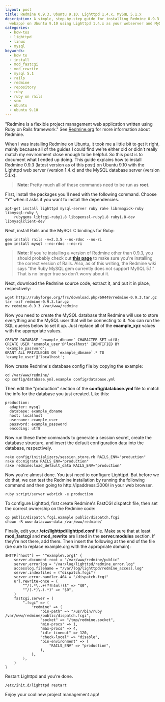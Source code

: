 ```yaml
---
layout: post
title: Redmine 0.9.3, Ubuntu 9.10, Lighttpd 1.4.x, MySQL 5.1.x
description: A simple, step-by-step guide for installing Redmine 0.9.3 (a cool project management
  webapp) on Ubuntu 9.10 using Lighttpd 1.4.x as your webserver and MySQL 5.1.x for your database.
categories:
  - how-tos
  - lighttpd
  - linux
  - mysql
keywords:
  - how to
  - install
  - mod_fastcgi
  - mod_rewrite
  - mysql 5.1
  - rails
  - redmine
  - repository
  - ruby
  - ruby on rails
  - scm
  - ubuntu
  - ubuntu 9.10
---
```

"Redmine is a flexible project management web application written using Ruby on Rails framework."
See [Redmine.org](http://www.redmine.org/) for more information about Redmine.

When I was installing Redmine on Ubuntu, it took me a little bit to get it right, mainly because all
of the guides I could find we're either old or didn't really match my environment close enough to be
helpful. So this post is to document what I ended up doing. This guide explains how to install
Redmine 0.9.3 (latest version as of this post) on Ubuntu 9.10 with the Lighttpd web server (version
1.4.x) and the MySQL database server (version 5.1.x).

<!--more-->

> **Note:** Pretty much all of these commands need to be run as **root**.

First, install the packages you'll need with the following command. Choose "Y" when it asks if you
want to install the dependencies.

    apt-get install lighttpd mysql-server ruby rake librmagick-ruby libmysql-ruby \
        rubygems libfcgi-ruby1.8 libopenssl-ruby1.8 ruby1.8-dev libmysqlclient-dev

Next, install Rails and the MySQL C bindings for Ruby:

    gem install rails -v=2.3.5 --no-rdoc --no-ri
    gem install mysql --no-rdoc --no-ri

> **Note:** If you're installing a version of Redmine other than 0.9.3, you should
> probably check out **[this page](http://www.redmine.org/wiki/redmine/RedmineInstall
> "Redmine Install Wiki")** to make sure you're installing the correct version of
> Rails. Also, as of this writing, the Redmine wiki says "the Ruby MySQL gem
> currently does not support MySQL 5.1." That is no longer true so don't worry about
> it.

Next, download the Redmine source code, extract it, and put it in place, respectively:

    wget http://rubyforge.org/frs/download.php/69449/redmine-0.9.3.tar.gz
    tar -xzf redmine-0.9.3.tar.gz
    mv redmine-0.9.3 /var/www/redmine

Now you need to create the MySQL database that Redmine will use to store everything and the MySQL
user that will be connecting to it. You can run the SQL queries below to set it up. Just replace all
of the **example_xyz** values with the appropriate values.

    CREATE DATABASE `example_dbname` CHARACTER SET utf8;
    CREATE USER 'example_user'@'localhost' IDENTIFIED BY 'example_password';
    GRANT ALL PRIVILEGES ON `example_dbname`.* TO 'example_user'@'localhost';

Now create Redmine's database config file by copying the example:

    cd /var/www/redmine/
    cp config/database.yml.example config/database.yml

Then edit the "production" section of the **config/database.yml** file to match the info for the
database you just created. Like this:

    production:
      adapter: mysql
      database: example_dbname
      host: localhost
      username: example_user
      password: example_password
      encoding: utf8

Now run these three commands to generate a session secret, create the database structure, and insert
the default configuration data into the database, respectively.

    rake config/initializers/session_store.rb RAILS_ENV="production"
    rake db:migrate RAILS_ENV="production"
    rake redmine:load_default_data RAILS_ENV="production"

Now you're almost done. You just need to configure Lighttpd. But before we do that, we can test the
Redmine installation by running the following command and then going to http://ipaddress:3000/ in
your web browser.

    ruby script/server webrick -e production

To configure Lighttpd, first create Redmine's FastCGI dispatch file, then set the correct ownership
on the Redmine code:

    cp public/dispatch.fcgi.example public/dispatch.fcgi
    chown -R www-data:www-data /var/www/redmine/

Finally, edit your **/etc/lighttpd/lighttpd.conf** file. Make sure that at least **mod_fastcgi** and
**mod_rewrite** are listed in the **server.modules** section. If they're not there, add them. Then
insert the following at the end of the file (be sure to replace example.org with the appropriate
domain):

    $HTTP["host"] =~ "^example\.org$" {
        server.document-root = "/var/www/redmine/public"
        server.errorlog = "/var/log/lighttpd/redmine_error.log"
        accesslog.filename = "/var/log/lighttpd/redmine_access.log"
        server.indexfiles = ("dispatch.fcgi")
        server.error-handler-404 = "/dispatch.fcgi"
        url.rewrite-once = (
            "^/(.*\..+(?!html))$" => "$0",
            "^/(.*)\.(.*)" => "$0",
        )
        fastcgi.server = (
            ".fcgi" => (
                "redmine" => (
                    "bin-path" => "/usr/bin/ruby /var/www/redmine/public/dispatch.fcgi",
                    "socket" => "/tmp/redmine.socket",
                    "min-procs" => 1,
                    "max-procs" => 4,
                    "idle-timeout" => 120,
                    "check-local" => "disable",
                    "bin-environment" => (
                        "RAILS_ENV" => "production",
                    ),
                ),
            ),
        )
    }

Restart Lighttpd and you're done.

    /etc/init.d/lighttpd restart

Enjoy your cool new project management app!
